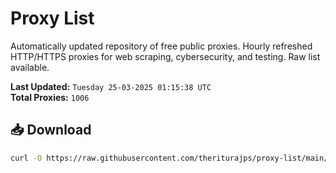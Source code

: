 # Proxy List

Automatically updated repository of free public proxies. Hourly refreshed HTTP/HTTPS proxies for web scraping, cybersecurity, and testing. Raw list available.

**Last Updated:** `Tuesday 25-03-2025 01:15:38 UTC`  
**Total Proxies:** `1006`

## 📥 Download
```bash
curl -O https://raw.githubusercontent.com/theriturajps/proxy-list/main/proxies.txt
